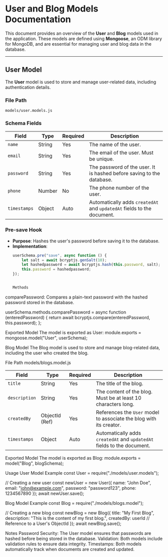 # User and Blog Models Documentation

This document provides an overview of the **User** and **Blog** models used in the application. These models are defined using **Mongoose**, an ODM library for MongoDB, and are essential for managing user and blog data in the database.

---

## User Model

The **User** model is used to store and manage user-related data, including authentication details.

### File Path
`models/user.models.js`

### Schema Fields

| Field      | Type    | Required | Description                                                                 |
|------------|---------|----------|-----------------------------------------------------------------------------|
| `name`     | String  | Yes      | The name of the user.                                                      |
| `email`    | String  | Yes      | The email of the user. Must be unique.                                      |
| `password` | String  | Yes      | The password of the user. It is hashed before saving to the database.       |
| `phone`    | Number  | No       | The phone number of the user.                                              |
| `timestamps` | Object | Auto     | Automatically adds `createdAt` and `updatedAt` fields to the document.     |

### Pre-save Hook

- **Purpose**: Hashes the user's password before saving it to the database.
- **Implementation**:
  ```javascript
  userSchema.pre("save", async function () {
      let salt = await bcryptjs.genSalt(10);
      let hashedpassword = await bcryptjs.hash(this.password, salt);
      this.password = hashedpassword;
  });


  Methods
comparePassword: Compares a plain-text password with the hashed password stored in the database.

userSchema.methods.comparePassword = async function (enteredPassword) {
    return await bcryptjs.compare(enteredPassword, this.password);
};

Exported Model
The model is exported as User:
module.exports = mongoose.model("User", userSchema);


Blog Model
The Blog model is used to store and manage blog-related data, including the user who created the blog.

File Path
models/blogs.model.js

| Field         | Type             | Required | Description                                                                 |
|---------------|------------------|----------|-----------------------------------------------------------------------------|
| `title`       | String           | Yes      | The title of the blog.                                                     |
| `description` | String           | Yes      | The content of the blog. Must be at least 10 characters long.              |
| `createdBy`   | ObjectId (Ref)   | Yes      | References the `User` model to associate the blog with its creator.        |
| `timestamps`  | Object           | Auto     | Automatically adds `createdAt` and `updatedAt` fields to the document.     |

Exported Model
The model is exported as Blog:
module.exports = model("Blog", blogSchema);

Usage
User Model Example
const User = require("./models/user.models");

// Creating a new user
const newUser = new User({
    name: "John Doe",
    email: "john@example.com",
    password: "password123",
    phone: 1234567890
});
await newUser.save();


Blog Model Example
const Blog = require("./models/blogs.model");

// Creating a new blog
const newBlog = new Blog({
    title: "My First Blog",
    description: "This is the content of my first blog.",
    createdBy: userId // Reference to a User's ObjectId
});
await newBlog.save();

Notes
Password Security: The User model ensures that passwords are hashed before being stored in the database.
Validation: Both models include validation rules to ensure data integrity.
Timestamps: Both models automatically track when documents are created and updated.